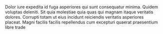 Dolor iure expedita id fuga asperiores qui sunt consequatur minima. Quidem voluptas deleniti. 
Sit quia molestiae quia quas qui magnam itaque veritatis dolores. Corrupti totam ut eius incidunt 
reiciendis veritatis asperiores placeat. Magni facilis facilis repellendus cum excepturi quaerat 
praesentium libre trade
